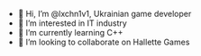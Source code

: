 - 👋 Hi, I’m @lxchn1v1, Ukrainian game developer
- 👀 I’m interested in IT industry
- 🌱 I’m currently learning C++
- 💞️ I’m looking to collaborate on Hallette Games

<!---
lxchn1v1/lxchn1v1 is a ✨ special ✨ repository because its `README.md` (this file) appears on your GitHub profile.
You can click the Preview link to take a look at your changes.
--->

